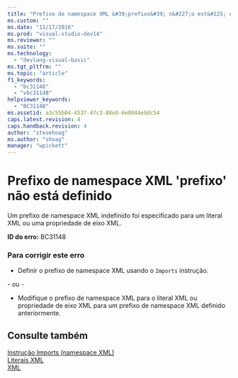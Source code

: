 ```yaml
---
title: "Prefixo de namespace XML &#39;prefixo&#39; n&#227;o est&#225; definido | Microsoft Docs"
ms.custom: ""
ms.date: "11/17/2016"
ms.prod: "visual-studio-dev14"
ms.reviewer: ""
ms.suite: ""
ms.technology: 
  - "devlang-visual-basic"
ms.tgt_pltfrm: ""
ms.topic: "article"
f1_keywords: 
  - "bc31148"
  - "vbc31148"
helpviewer_keywords: 
  - "BC31148"
ms.assetid: a3c55b04-4537-47c3-88e8-6e8044e9dc54
caps.latest.revision: 4
caps.handback.revision: 4
author: "stevehoag"
ms.author: "shoag"
manager: "wpickett"
---
```

# Prefixo de namespace XML &#39;prefixo&#39; n&#227;o est&#225; definido
Um prefixo de namespace XML indefinido foi especificado para um literal XML ou uma propriedade de eixo XML.  
  
 **ID do erro:** BC31148  
  
### Para corrigir este erro  
  
-   Definir o prefixo de namespace XML usando o `Imports` instrução.  
  
 \- ou \-  
  
-   Modifique o prefixo de namespace XML para o literal XML ou propriedade de eixo XML para um prefixo de namespace XML definido anteriormente.  
  
## Consulte também  
 [Instrução Imports \(namespace XML\)](../../visual-basic/language-reference/statements/imports-statement-xml-namespace.md)   
 [Literais XML](../../visual-basic/language-reference/xml-literals/index.md)   
 [XML](../../visual-basic/programming-guide/language-features/xml/index.md)
